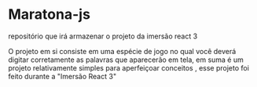 # Maratona-js

repositório que irá armazenar o projeto da imersão react 3

O projeto em si consiste em uma espécie  de jogo no qual você deverá digitar corretamente as palavras que aparecerão em tela, em suma é um projeto relativamente simples para aperfeiçoar conceitos , esse projeto foi feito durante a "Imersão React 3"
